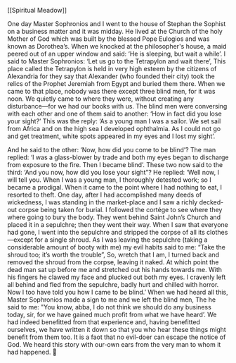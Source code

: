 [[Spiritual Meadow]]
 
One day Master Sophronios and I went to the house of Stephan the Sophist on a business matter and it was midday. He lived at the Church of the holy Mother of God which was built by the blessed Pope Eulogios and was known as Dorothea’s. When we knocked at the philosopher's house, a maid peered out of an upper window and said: ‘He is sleeping, but wait a while’. I said to Master Sophronios: ‘Let us go to the Tetrapylon and wait there’, This place called the Tetrapylon is held in very high esteem by the citizens of Alexandria for they say that Alexander (who founded their city) took the relics of the Prophet Jeremiah from Egypt and buried them there. When we came to that place, nobody was there except three blind men, for it was noon. We quietly came to where they were, without creating any disturbance—for we had our books with us. The blind men were conversing with each other and one of them said to another: ‘How in fact did you lose your sight?’ This was the reply: ‘As a young man I was a sailor. We set sail from Africa and on the high sea I developed ophthalmia. As I could not go and get treatment, white spots appeared in my eyes and I lost my sight’.  
 
And he said to the other: ‘Now, how did you come to be blind’? The man replied: ‘I was a glass-blower by trade and both my eyes began to discharge from exposure to the fire. Then I became blind’. These two now said to the third: ‘And you now, how did you lose your sight”? He replied: ‘Well now, I will tell you. When I was a young man, I thoroughly detested work; so I became a prodigal. When it came to the point where I had nothing to eat, I resorted to theft. One day, after I had accomplished many deeds of wickedness, I was standing in the market-place and I saw a richly decked-out corpse being taken for burial. I followed the cortége to see where they where going to bury the body. They went behind Saint John’s Church and placed it in a sepulchre; then they went their way. When I saw that everyone had gone, I went into the sepulchre and stripped the corpse of all its clothes—except for a single shroud. As I was leaving the sepulchre (taking a considerable amount of booty with me) my evil habits said to me: “Take the shroud too; it’s worth the trouble”, So, wretch that I am, I turned back and removed the shroud from the corpse, leaving it naked. At which point the dead man sat up before me and stretched out his hands towards me. With his fingers he clawed my face and plucked out both my eyes. I cravenly left all behind and fled from the sepulchre, badly hurt and chilled with horror. Now I too have told you how I came to be blind.’ When we had heard all this, Master Sophronios made a sign to me and we left the blind men, The he said to me: "You know, abba, I do not think we should do any business today, sir, for we have gained much profit from what we have heard’. We had indeed benefitted from that experience and, having benefitted ourselves, we have written it down so that you who hear these things might benefit from them too. It is a faot that no evil-doer can escape the notice of God. We heard this story with our-own ears from the very man to whom it had happened.  
